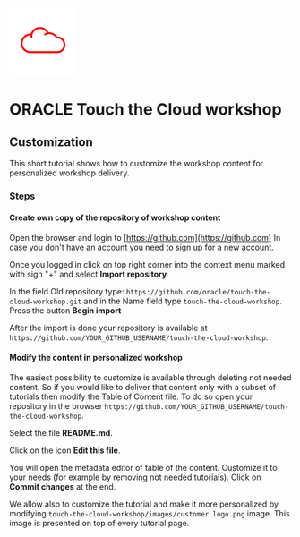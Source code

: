 ![](../common/images/customer.logo.png)
---
# ORACLE Touch the Cloud workshop #

## Customization ##

This short tutorial shows how to customize the workshop content for personalized workshop delivery.

### Steps ###

#### Create own copy of the repository of workshop content ####

Open the browser and login to [https://github.com](https://github.com) In case you don't have an account you need to sign up for a new account.

Once you logged in click on top right corner into the context menu marked with sign "+" and select **Import repository**

In the field Old repository type: `https://github.com/oracle/touch-the-cloud-workshop.git` and in the Name field type `touch-the-cloud-workshop`. Press the button **Begin import**

After the import is done your repository is available at `https://github.com/YOUR_GITHUB_USERNAME/touch-the-cloud-workshop`.

#### Modify the content in personalized workshop ####

The easiest possibility to customize is available through deleting not needed content. So if you would like to deliver that content only with a subset of tutorials then modify the Table of Content file. To do so open your repository in the browser `https://github.com/YOUR_GITHUB_USERNAME/touch-the-cloud-workshop`.

Select the file **README.md**.

Click on the icon **Edit this file**.

You will open the metadata editor of table of the content. Customize it to your needs (for example by removing not needed tutorials). Click on **Commit changes** at the end.

We allow also to customize the tutorial and make it more personalized by modifying `touch-the-cloud-workshop/images/customer.logo.png` image. This image is presented on top of every tutorial page.
